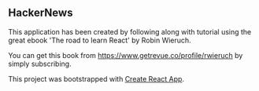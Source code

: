## HackerNews

This application has been created by following along with tutorial using the great ebook 'The road to learn React' by Robin Wieruch.

You can get this book from https://www.getrevue.co/profile/rwieruch by simply subscribing.

This project was bootstrapped with [Create React App](https://github.com/facebookincubator/create-react-app).
